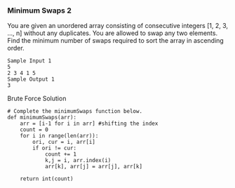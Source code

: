 ### Minimum Swaps 2

You are given an unordered array consisting of consecutive integers  [1, 2, 3, ..., n] without any duplicates. You are allowed to swap any two elements. Find the minimum number of swaps required to sort the array in ascending order.

```
Sample Input 1
5
2 3 4 1 5
Sample Output 1
3
```

Brute Force Solution
```
# Complete the minimumSwaps function below.
def minimumSwaps(arr):
    arr = [i-1 for i in arr] #shifting the index
    count = 0
    for i in range(len(arr)):
        ori, cur = i, arr[i]
        if ori != cur:
            count += 1
            k,j = i, arr.index(i)
            arr[k], arr[j] = arr[j], arr[k]
        
    return int(count)
 ```
 
